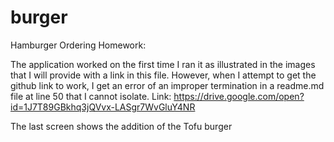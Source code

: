 # burger
Hamburger Ordering Homework:

The application worked on the first time I ran it as illustrated in the images that I will provide with a link in this file.  However, when I attempt to get the github link to work, I get an error of an improper termination in a readme.md file at line 50 that I cannot isolate.
Link:
https://drive.google.com/open?id=1J7T89GBkhq3jQVvx-LASgr7WvGluY4NR

The last screen shows the addition of the Tofu burger
